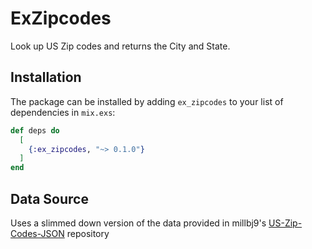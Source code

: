 # ExZipcodes

Look up US Zip codes and returns the City and State.

## Installation

The package can be installed by adding `ex_zipcodes` to your list of
dependencies in `mix.exs`:

```elixir
def deps do
  [
    {:ex_zipcodes, "~> 0.1.0"}
  ]
end
```

## Data Source

Uses a slimmed down version of the data provided in millbj9's
[US-Zip-Codes-JSON](https://github.com/millbj92/US-Zip-Codes-JSON) repository
